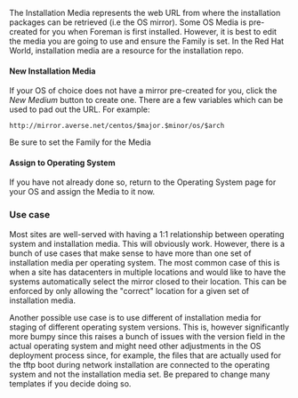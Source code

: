
The Installation Media represents the web URL from where the installation packages can be retrieved (i.e the OS mirror). Some OS Media is pre-created for you when Foreman is first installed. However, it is best to edit the media you are going to use and ensure the Family is set. In the Red Hat World, installation media are a resource for the installation repo.

#### New Installation Media

If your OS of choice does not have a mirror pre-created for you, click the *New Medium* button to create one. There are a few variables which can be used to pad out the URL. For example:

    http://mirror.averse.net/centos/$major.$minor/os/$arch

Be sure to set the Family for the Media

#### Assign to Operating System

If you have not already done so, return to the Operating System page for your OS and assign the Media to it now.

### Use case

Most sites are well-served with having a 1:1 relationship between operating system and installation media. This will obviously work. However, there is a bunch of use cases that make sense to have more than one set of installation media per operating system. The most common case of this is when a site has datacenters in multiple locations and would like to have the systems automatically select the mirror closed to their location. This can be enforced by only allowing the "correct" location for a given set of installation media.

Another possible use case is to use different of installation media for staging of different operating system versions. This is, however significantly more bumpy since this raises a bunch of issues with the version field in the actual operating system and might need other adjustments in the OS deployment process since, for example, the files that are actually used for the tftp boot during network installation are connected to the operating system and not the installation media set. Be prepared to change many templates if you decide doing so.

